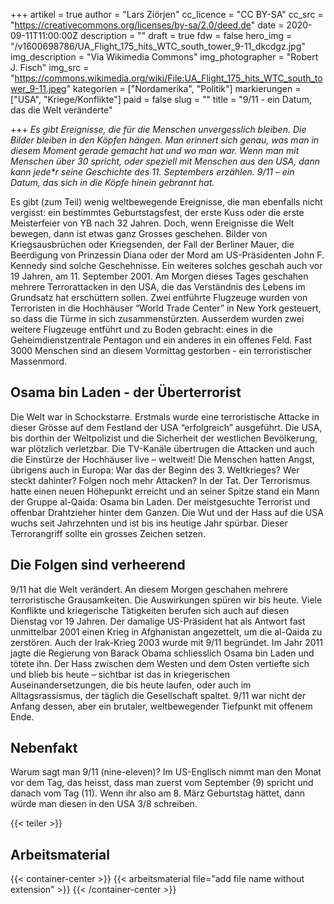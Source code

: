 +++
artikel = true
author = "Lars Ziörjen"
cc_licence = "CC BY-SA"
cc_src = "https://creativecommons.org/licenses/by-sa/2.0/deed.de"
date = 2020-09-11T11:00:00Z
description = ""
draft = true
fdw = false
hero_img = "/v1600698786/UA_Flight_175_hits_WTC_south_tower_9-11_dkcdgz.jpg"
img_description = "Via Wikimedia Commons"
img_photographer = "Robert J. Fisch"
img_src = "https://commons.wikimedia.org/wiki/File:UA_Flight_175_hits_WTC_south_tower_9-11.jpeg"
kategorien = ["Nordamerika", "Politik"]
markierungen = ["USA", "Kriege/Konflikte"]
paid = false
slug = ""
title = "9/11 - ein Datum, das die Welt veränderte"

+++
_Es gibt Ereignisse, die für die Menschen unvergesslich bleiben. Die Bilder bleiben in den Köpfen hängen. Man erinnert sich genau, was man in diesem Moment gerade gemacht hat und wo man war. Wenn man mit Menschen über 30 spricht, oder speziell mit Menschen aus den USA, dann kann jede*r seine Geschichte des 11. Septembers erzählen. 9/11 – ein Datum, das sich in die Köpfe hinein gebrannt hat._

Es gibt (zum Teil) wenig weltbewegende Ereignisse, die man ebenfalls nicht vergisst: ein bestimmtes Geburtstagsfest, der erste Kuss oder die erste Meisterfeier von YB nach 32 Jahren. Doch, wenn Ereignisse die Welt bewegen, dann ist etwas ganz Grosses geschehen. Bilder von Kriegsausbrüchen oder Kriegsenden, der Fall der Berliner Mauer, die Beerdigung von Prinzessin Diana oder der Mord am US-Präsidenten John F. Kennedy sind solche Geschehnisse. Ein weiteres solches geschah auch vor 19 Jahren, am 11. September 2001. Am Morgen dieses Tages geschahen mehrere Terrorattacken in den USA, die das Verständnis des Lebens im Grundsatz hat erschüttern sollen. Zwei entführte Flugzeuge wurden von Terroristen in die Hochhäuser “World Trade Center” in New York gesteuert, so dass die Türme in sich zusammenstürzten. Ausserdem wurden zwei weitere Flugzeuge entführt und zu Boden gebracht: eines in die Geheimdienstzentrale Pentagon und ein anderes in ein offenes Feld. Fast 3000 Menschen sind an diesem Vormittag gestorben - ein terroristischer Massenmord.

## Osama bin Laden - der Überterrorist

Die Welt war in Schockstarre. Erstmals wurde eine terroristische Attacke in dieser Grösse auf dem Festland der USA “erfolgreich” ausgeführt. Die USA, bis dorthin der Weltpolizist und die Sicherheit der westlichen Bevölkerung, war plötzlich verletzbar. Die TV-Kanäle übertrugen die Attacken und auch die Einstürze der Hochhäuser live – weltweit! Die Menschen hatten Angst, übrigens auch in Europa: War das der Beginn des 3. Weltkrieges? Wer steckt dahinter? Folgen noch mehr Attacken? In der Tat. Der Terrorismus hatte einen neuen Höhepunkt erreicht und an seiner Spitze stand ein Mann der Gruppe al-Qaida: Osama bin Laden. Der meistgesuchte Terrorist und offenbar Drahtzieher hinter dem Ganzen. Die Wut und der Hass auf die USA wuchs seit Jahrzehnten und ist bis ins heutige Jahr spürbar. Dieser Terrorangriff sollte ein grosses Zeichen setzen.

## Die Folgen sind verheerend

9/11 hat die Welt verändert. An diesem Morgen geschahen mehrere terroristische Grausamkeiten. Die Auswirkungen spüren wir bis heute. Viele Konflikte und kriegerische Tätigkeiten berufen sich auch auf diesen Dienstag vor 19 Jahren. Der damalige US-Präsident hat als Antwort fast unmittelbar 2001 einen Krieg in Afghanistan angezettelt, um die al-Qaida zu zerstören. Auch der Irak-Krieg 2003 wurde mit 9/11 begründet. Im Jahr 2011 jagte die Regierung von Barack Obama schliesslich Osama bin Laden und tötete ihn. Der Hass zwischen dem Westen und dem Osten vertiefte sich und blieb bis heute – sichtbar ist das in kriegerischen Auseinandersetzungen, die bis heute laufen, oder auch im Alltagsrassismus, der täglich die Gesellschaft spaltet. 9/11 war nicht der Anfang dessen, aber ein brutaler, weltbewegender Tiefpunkt mit offenem Ende.

## Nebenfakt

Warum sagt man 9/11 (nine-eleven)? Im US-Englisch nimmt man den Monat vor dem Tag, das heisst, dass man zuerst vom September (9) spricht und danach vom Tag (11). Wenn ihr also am 8. März Geburtstag hättet, dann würde man diesen in den USA 3/8 schreiben.

{{< teiler >}}

## Arbeitsmaterial

{{< container-center >}}
{{< arbeitsmaterial file="add file name without extension" >}}
{{< /container-center >}}